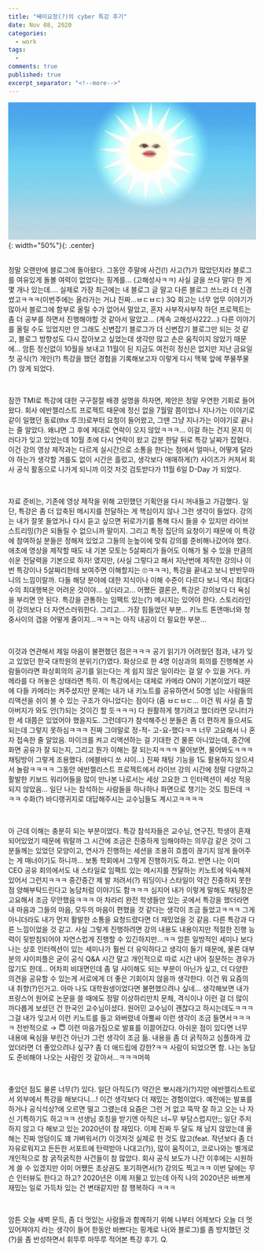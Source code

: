 ```yaml
---
title: "쌔미요정(?)의 cyber 특강 후기" 
date: Nov 08, 2020 
categories: 
  - work 
tags: 
  - 
comments: true 
published: true
excerpt_separator: "<!--more-->"
---
```


![input](/images/the-first-special-lecture.png){: width="50%"}{: .center}  
<br>

정말 오랜만에 블로그에 돌아왔다. 그동안 주말에 사건(!) 사고(?)가 많았던지라 블로그를 여유있게 돌볼 여력이 없었다는 핑계를… (고해성사ㅋㅋ) 사실 글을 쓰다 말다 한 게 몇 개나 있는데…. 실제로 가장 최근에는 내 블로그 글 말고 다른 블로그 쓰느라 더 신경썼고ㅋㅋㅋ(이번주에는 올라가는 거냐 진짜…ㅂㄷㅂㄷ) 3Q 회고는 너무 업무 이야기가 많아서 블로그에 함부로 올릴 수가 없어서 말았고, 혼자 사부작사부작 하던 프로젝트는 좀 더 공부를 하면서 진행해야할 것 같아서 말았고… (계속 고해성사222…) 다른 이야기를 올릴 수도 있었지만 안 그래도 신변잡기 블로그가 더 신변잡기 블로그만 되는 것 같고, 블로그 방향성도 다시 잡아보고 싶었는데 생각만 많고 손은 움직이지 않았기 때문에… 암튼 정신없이 10월을 보내고 11월이 된 지금도 여전히 정신은 없지만 지난 금요일 첫 공식(?) 개인(?) 특강을 했던 경험을 기록해보고자 이렇게 다시 맥북 앞에 쭈물쭈물(?) 앉게 되었다.<!--more-->

<br>

잠깐 TMI로 특강에 대한 구구절절 배경 설명을 하자면, 제안은 정말 우연한 기회로 들어왔다. 회사 에반젤리스트 프로젝트 때문에 정신 없을 7월말 쯤이었나 지나가는 이야기로 같이 일했던 동료(thx 루크)로부터 요청이 들어왔고, 그땐 그냥 지나가는 이야기로 끝나는 줄 알았다. 왜냐면 그 후에 제대로 연락이 오지 않았ㅋㅋㅋ… 이걸 하는 건지 몬지 이러다가 잊고 있었는데 10월 초에 다시 연락이 왔고 갑분 한달 뒤로 특강 날짜가 잡혔다. 이건 강의 영상 제작과는 다르게 실시간으로 소통을 한다는 점에서 얼마나, 어떻게 달라야 하는가 생각할 겨를도 없이 시간은 흘렀고, 생각보다 애매하게(?) 사이즈가 커져서 회사 공식 활동으로 나가게 되니까 이것 저것 검토받다가 11월 6일 D-Day 가 되었다.

<br>

자료 준비는, 기존에 영상 제작을 위해 고민했던 기획안을 다시 꺼내들고 가감했다. 일단, 특강은 좀 더 압축된 메시지를 전달하는 게 핵심이지 않나 그런 생각이 들었다. 강의는 내가 잘못 들었거나 다시 듣고 싶으면 뒤로가기를 통해 다시 들을 수 있지만 라이브 스트리밍(?)은 되돌릴 수 없으니까 말이지. 그리고 특정 집단의 요청이기 때문에 이 특강에 참여하실 분들은 정해져 있었고 그들의 눈높이에 맞춰 강의를 준비해나갔어야 했다. 애초에 영상을 제작할 때도 내 기본 모토는 5살짜리가 들어도 이해가 될 수 있을 만큼의 쉬운 전달력을 기본으로 하자! 였지만, (사실 그렇다고 해서 지난번에 제작한 강의나 이번 특강이나 5살짜리한테 보여주면 이해할지는 🙄ㅋㅋㅋ), 특강을 끝내고 보니 반반무마니의 느낌이랄까. 다들 해당 분야에 대한 지식이나 이해 수준이 다르다 보니 역시 최대다수의 최대행복은 어려운 것이야… 싶더라고… 어쨌든 결론은, 특강은 강의보다 더 욕심을 부리면 안 된다. 특강을 관통하는 임팩트 있는(?) 메시지는 있어야 한다. 스토리라인이 강의보다 더 자연스러워한다. 그리고… 가장 힘들었던 부분… 키노트 톤앤매너와 청중사이의 갭을 어떻게 줄이지…ㅋㅋㅋ는 아직 내공이 더 필요한 부분…

<br>

이것과 연관해서 제일 마음이 불편했던 점은ㅋㅋㅋ 공기 읽기가 어려웠던 점과, 내가 잊고 있었던 한국 대학원의 분위기(?)였다. 화상으로 한 4명 이상과의 회의를 진행해본 사람들이라면 화상회의의 공기를 읽는다는 게 쉽지 않은 일이라는 걸 알 수 있을 거다. 카메라를 다 꺼놓은 상태라면 특히. 이 특강에서는 대체로 카메라 ON이 기본이었기 때문에 다들 카메라는 켜주셨지만 문제는 내가 내 키노트를 공유하면서 50명 넘는 사람들의 리액션을 쉬이 볼 수 있는 구조가 아니었다는 점이다 (줌 ㅂㄷㅂㄷ… 이건 뭐 사실 줌 할아버지가 와도 안(?)되는 것이긴 할 듯ㅋㅋㅋ) 다 원활하게 챙기려고 했더라면 모니터가 한 세 대쯤은 있었어야 했을지도. 그런데다가 참석해주신 분들은 좀 더 편하게 들으셔도 되는데 그렇지 못하심ㅋㅋㅋ 진짜 그야말로 정-적- 고-요-했다ㅋㅋ 너무 고요해서 나 혼자 접속한 줄 알았음. 마이크를 켜고 리액션하는 걸 기대한 건 물론 아니었는데, 중간에 화면 공유가 잘 되는지, 그리고 뭔가 이해는 잘 되는지ㅋㅋㅋ 물어보면, 물어봐도ㅋㅋㅋ 채팅방이 그렇게 조용했다. (에블바디 쏘 샤이…) 진짜 채팅 기능을 1도 활용하지 않으셔서 놀람ㅋㅋㅋㅋ 그동안 에반젤리스트 프로젝트에서 라이브 강의 시간에 정말 다양하고 활발한 키보드 워리어들을 많이 만나본 나로서는 세상 고요한 그 인터렉션이 세상 적응되지 않았음… 일단 나는 참석하는 사람들을 하나하나 화면으로 챙기는 것도 힘든데 ㅋㅋㅋ 수화(?) 바디랭귀지로 대답해주시는 교수님들도 계시고ㅋㅋㅋㅋ 

<br>

아 근데 이해는 충분히 되는 부분이었다. 특강 참석자들은 교수님, 연구진, 학생이 혼재되어있었기 때문에 뭐랄까 그 시간에 조금은 진중하게 임해야하는 의무감 같은 것이 그분들께는 있었던 모양이고, 연사가 진행하는 세션을 조용히 흐름이 끊기지 않게 들어주는 게 매너이기도 하니까… 보통 학회에서 그렇게 진행하기도 하고. 반면 나는 이미 CEO 공유 회의에서도 내 스타일로 임팩트 있는 메시지를 전달하는 키노트에 익숙해져 있어서 그런지ㅋㅋㅋ 중간중간 제 발 저려서(?) 워딩이나 스타일이 약간 진중하지 못한 점 양해부탁드린다고 농담처럼 이야기도 함ㅋㅋㅋ 심지어 내가 이렇게 말해도 채팅창은 고요해서 조금 무안했음ㅋㅋㅋ 아 차라리 완전 학생들만 있는 곳에서 특강을 했더라면 내 마음과 그들의 마음, 모두의 마음이 편했을 것 같다는 생각이 조금 들었고ㅋㅋㅋ 그게 아니더라도 내가 먼저 활발한 소통을 요청드렸다면 더 재밌었을 것 같음. 다른 특강과 다른 느낌이었을 것 같고. 사실 그렇게 진행하려면 강의 내용도 내용이지만 적절한 진행 능력이 뒷받침되어야 자연스럽게 진행할 수 있긴하지만…ㅋㅋ  암튼 일방적인 세미나 보다 나는 상호 인터렉션이 있는 세미나가 훨씬 더 유익하다고 생각이 들기 때문에, 물론 대부분의 샤이피플은 굳이 공식 Q&A 시간 말고 개인적으로 따로 시간 내어 질문하는 경우가 많기도 한데… 어차피 비대면인데 좀 덜 샤이해도 되는 부분이 아닌가 싶고, 더 다양한 의견을 공유할 수 있는게 서로에게 더 좋은 기회이지 않을까 생각한다. 이건 뭐 요즘의 내 취향(?)인거고. 아마 나도 대학원생이었다면 불편했으려나 싶네…  생각해보면 내가 프랑스어 원어로 논문을 쓸 때에도 정말 이상하리만치 문체, 격식이나 이런 걸 더 많이 까다롭게 보셨던 건 한국인 교수님이셨다. 원어민 교수님이 괜찮다고 하시는데도ㅋㅋㅋ 그걸 내가 잊고서 이런 키노트를 들고 와버렸네 아뿔싸 이런 생각이 조금 들면서ㅋㅋㅋㅋ 전반적으로 → 😇 이런 마음가짐으로 발표를 이끌어갔다. 아쉬운 점이 있다면 너무 내용에 욕심을 부린건 아닌가 그런 생각이 조금 듦. 내용을 좀 더 굵직하고 심플하게 갔었더라면 더 좋았으려나 싶구? 좀 더 애드립에 강한?ㅋㅋ 사람이 되었으면 함. 나는 농담도 준비해야 나오는 사람인 것 같아서…ㅋㅋㅋ머쓱 

<br>

좋았던 점도 물론 너무(?) 있다. 일단 아직도(?) 약간은 뽀시래기(?)지만 에반젤리스트로서 외부에서 특강을 해보다니…! 이건 생각보다 더 재밌는 경험이었다. 예전에는 발표를 하거나 공식석상?에 오르면 떨고 그럤는데 요즘은 그런 거 없고 뚝딱 잘 하고 오는 나 자신 기특하기도 하고ㅋㅋ 선생님 호칭을 받기엔 아직은 너~무 부담스럽지만;; 일단 주저하지 않고 다 해보고 있는 2020년이 참 재밌다. 이제 진짜 두 달도 채 남지 않았는데 올해는 진짜 엉덩이도 꽤 가벼워서(?) 이것저것 실제로 한 것도 많고(feat. 작년보다 좀 더 자유로워지고 든든한 서포트에 탄력받아 나대고(?)), 많이 움직이고, 코로나와는 별개로 개인적으로 참 굵직굵직한 사건들이 참 많았다. 회사 공식 보도가 나간 이후에는 시원하게 쓸 수 있겠지만 이미 어쨌든 초상권도 포기하면서(?) 강의도 찍고ㅋㅋ 이번 달에는 무슨 인터뷰도 한다고 하고? 2020년은 이제 저물고 있는데 아직 나의 2020년은 바쁘게 재밌는 일로 가득차 있는 건 변태같지만 참 행복하다 ㅋㅋㅋ 

<br>

암튼 오늘 새벽 문득, 좀 더 멋있는 사람들과 함께하기 위해 나부터 어제보다 오늘 더 멋있어져야지 라는 생각이 들어 한동안 바쁘다는 핑계로 나(와 블로그)를 좀 방치했던 것(?)을 좀 반성하면서 휘뚜루 마뚜루 적어본 특강 후기. Q.
